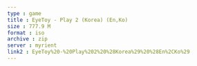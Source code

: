 ```yaml
---
type : game
title : EyeToy - Play 2 (Korea) (En,Ko)
size : 777.9 M
format : iso
archive : zip
server : myrient
link2 : EyeToy%20-%20Play%202%20%28Korea%29%20%28En%2CKo%29
---
```

